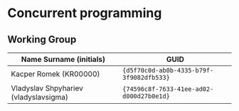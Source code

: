 # Concurrent programming

## Working Group

| Name Surname (initials)              | GUID                                     |
| -------------------------------------| ---------------------------------------- |
| Kacper Romek (KR00000)               | `{d5f70c0d-ab0b-4335-b79f-3f9082dfb533}` |
| Vladyslav Shpyhariev (vladyslavsigma)| `{74596c8f-7633-41ee-ad02-d000d27b0e1d}` |

